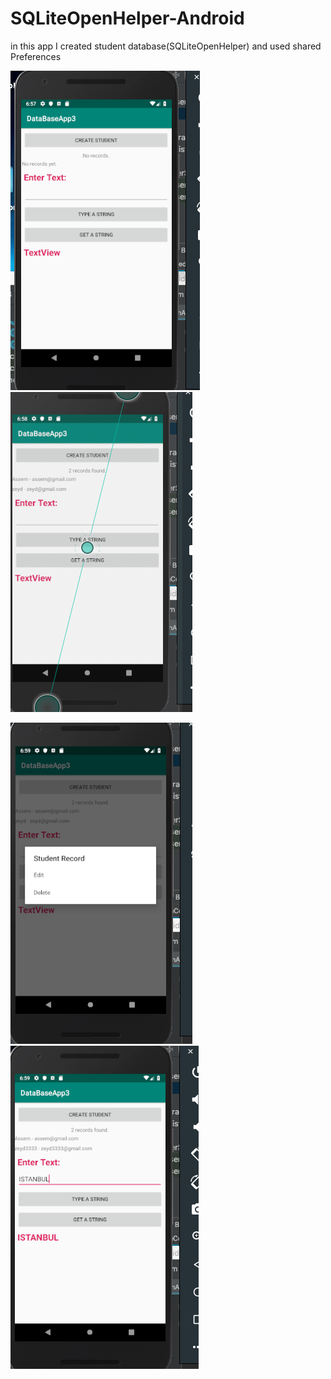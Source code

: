 # SQLiteOpenHelper-Android
in this app I created student database(SQLiteOpenHelper) and used shared Preferences 

![images](https://github.com/assemalturifi/SQLiteOpenHelper-Android/blob/master/Screen%20Shot%202019-01-25%20at%206.57.57%20PM.png)
![images](https://github.com/assemalturifi/SQLiteOpenHelper-Android/blob/master/Screen%20Shot%202019-01-25%20at%206.59.01%20PM.png)

![images](https://github.com/assemalturifi/SQLiteOpenHelper-Android/blob/master/Screen%20Shot%202019-01-25%20at%206.59.23%20PM.png)
![images](https://github.com/assemalturifi/SQLiteOpenHelper-Android/blob/master/Screen%20Shot%202019-01-25%20at%206.59.59%20PM.png)
